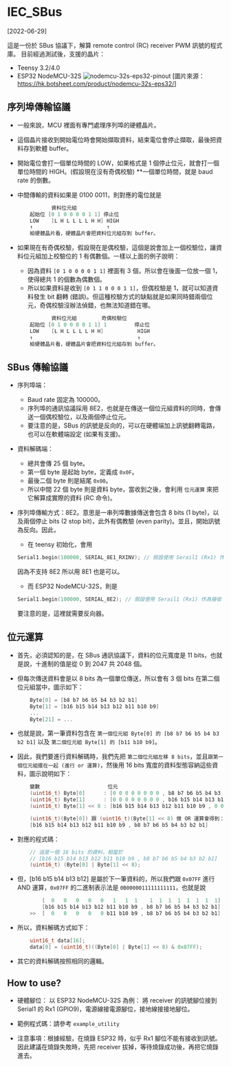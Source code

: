 # IEC_SBus

[2022-06-29]

這是一份於 SBus 協議下，解算 remote control (RC) receiver PWM 訊號的程式庫。
目前經過測試後，支援的晶片：

- Teensy 3.2/4.0
- ESP32 NodeMCU-32S
  ![nodemcu-32s-eps32-pinout](https://user-images.githubusercontent.com/91120147/176430811-2b2828b2-d854-4221-850a-9b14144b662f.jpeg)
  [圖片來源：<https://hk.botsheet.com/product/nodemcu-32s-eps32/>]

## 序列埠傳輸協議

- 一般來說，MCU 裡面有專門處理序列埠的硬體晶片。
- 這個晶片接收到開始電位時會開始擷取資料，結束電位會停止擷取，最後把資料存到軟體 buffer。
- 開始電位會打一個單位時間的 LOW，如果格式是 1 個停止位元，就會打一個單位時間的 HIGH。(假設現在沒有奇偶校驗) **一個單位時間，就是 baud rate 的倒數。
- 中間傳輸的資料如果是 0100 0011，則對應的電位就是

  ```cpp
             資料位元組
      起始位 [0 1 0 0 0 0 1 1] 停止位
      LOW    [L H L L L L H H] HIGH
      ↑                        ↑
      給硬體晶片看，硬體晶片會把資料位元組存到 buffer。
  ```

- 如果現在有奇偶校驗，假設現在是偶校驗，這個是說會加上一個校驗位，讓資料位元組加上校驗位的 1 有偶數個。一樣以上面的例子說明：

  - 因為資料 `[0 1 0 0 0 0 1 1]` 裡面有 3 個，所以會在後面一位放一個 1，使得總共 1 的個數為偶數個。
  - 所以如果資料是收到 `[0 1 1 0 0 0 1 1]`，但偶校驗是 1，就可以知道資料發生 bit 翻轉 (錯誤)。但這種校驗方式的缺點就是如果同時錯兩個位元，奇偶校驗沒辦法偵錯，也無法知道錯在哪。

  ```cpp
             資料位元組        奇偶校驗位
      起始位 [0 1 0 0 0 0 1 1] 1         停止位
      LOW    [L H L L L L H H]           HIGH
      ↑                                  ↑
      給硬體晶片看，硬體晶片會把資料位元組存到 buffer。
  ```

## SBus 傳輸協議

- 序列埠端：
  - Baud rate 固定為 100000。
  - 序列埠的通訊協議採用 8E2，也就是在傳送一個位元組資料的同時，會傳送一個偶校驗位，以及兩個停止位元。
  - 要注意的是，SBus 的訊號是反向的，可以在硬體端加上訊號翻轉電路，也可以在軟體端設定 (如果有支援)。
- 資料解碼端：
  - 總共會傳 25 個 byte。
  - 第一個 byte 是起始 byte，定義成 `0x0F`。
  - 最後二個 byte 則是結尾 `0x00`。
  - 所以中間 22 個 byte 則是資料 byte，當收到之後，會利用 `位元運算` 來把它解算成實際的資料 (RC 命令)。
- 序列埠傳輸方式：8E2。意思是一串列埠數據傳送會包含 8 bits (1 byte)，以及兩個停止 bits (2 stop bit)，此外有偶教驗 (even parity)。並且，開始訊號為反向。因此，

  - 在 teensy 初始化，會用

  ```cpp
  Serial1.begin(100000, SERIAL_8E1_RXINV); // 假設使用 Serail1 (Rx1) 作為接收 receiver 訊號的腳位
  ```

  因為不支持 8E2 所以用 8E1 也是可以。

  - 而 ESP32 NodeMCU-32S，則是

  ```cpp
  Serial1.begin(100000, SERIAL_8E2); // 假設使用 Serail1 (Rx1) 作為接收 receiver 訊號的腳位
  ```

  要注意的是，這裡就需要反向器。

## 位元運算

- 首先，必須認知的是，在 SBus 通訊協議下，資料的位元寬度是 11 bits，也就是說，十進制的值是從 0 到 2047 共 2048 個。
- 但每次傳送資料會是以 8 bits 為一個單位傳送，所以會有 3 個 bits 在第二個位元組當中，圖示如下：

  ```cpp
      Byte[0] = [b8 b7 b6 b5 b4 b3 b2 b1]
      Byte[1] = [b16 b15 b14 b13 b12 b11 b10 b9]
      ...
      Byte[21] = ...
  ```

- 也就是說，第一筆資料包含在 `第一個位元組 Byte[0] 的 [b8 b7 b6 b5 b4 b3 b2 b1]` 以及 `第二個位元組 Byte[1] 的 [b11 b10 b9]`。
- 因此，我們要進行資料解碼時，我們先把 `第二個位元組左移 8 bits`，並且`跟第一個位元組擺在一起 (進行 or 運算)`，然後用 16 bits 寬度的資料型態容納這些資料，圖示說明如下：

  ```cpp
      變數                      位元
      (uint16_t) Byte[0]      : [0 0 0 0 0 0 0 0 , b8 b7 b6 b5 b4 b3 b2 b1]
      (uint16_t) Byte[1]      : [0 0 0 0 0 0 0 0 , b16 b15 b14 b13 b12 b11 b10 b9]
      (uint16_t) Byte[1] << 8 : [b16 b15 b14 b13 b12 b11 b10 b9 , 0 0 0 0 0 0 0 0]

      (uint16_t)(Byte[0]) 跟 (uint16_t)(Byte[1] << 8) 做 OR 運算會得到：
      [b16 b15 b14 b13 b12 b11 b10 b9 , b8 b7 b6 b5 b4 b3 b2 b1]
  ```

- 對應的程式碼：

  ```cpp
      // 這是一個 16 bits 的資料，相當於
      // [b16 b15 b14 b13 b12 b11 b10 b9 , b8 b7 b6 b5 b4 b3 b2 b1]
      (uint16_t) (Byte[0] | Byte[1] << 8);
  ```

- 但，[b16 b15 b14 b13 b12] 是屬於下一筆資料的，所以我們跟 `0x07FF` 進行 AND 運算，`0x07FF` 的二進制表示法是 `0B0000011111111111`，也就是說

  ```cpp
          [  0   0   0   0   0   1   1  1    1  1  1  1  1  1  1  1] // 這二個進行 AND 運算
          [b16 b15 b14 b13 b12 b11 b10 b9 , b8 b7 b6 b5 b4 b3 b2 b1] // 這二個進行 AND 運算
      >>  [  0   0   0   0   0 b11 b10 b9 , b8 b7 b6 b5 b4 b3 b2 b1]
  ```

- 所以，資料解碼方式如下：

  ```cpp
      uint16_t data[16];
      data[0] = (uint16_t)((Byte[0] | Byte[1] << 8) & 0x07FF);
  ```

- 其它的資料解碼按照相同的邏輯。

## How to use?

- 硬體腳位：
  以 ESP32 NodeMCU-32S 為例：
  將 receiver 的訊號腳位接到 Serial1 的 Rx1 (GPIO9)，電源線接電源腳位，接地線接接地腳位。
- 範例程式碼：請參考 `example_utility`

- 注意事項：根據經驗，在燒錄 ESP32 時，似乎 Rx1 腳位不能有接收到訊號。因此建議在燒錄失敗時，先把 receiver 拔掉，等待燒錄成功後，再把它燒錄進去。
